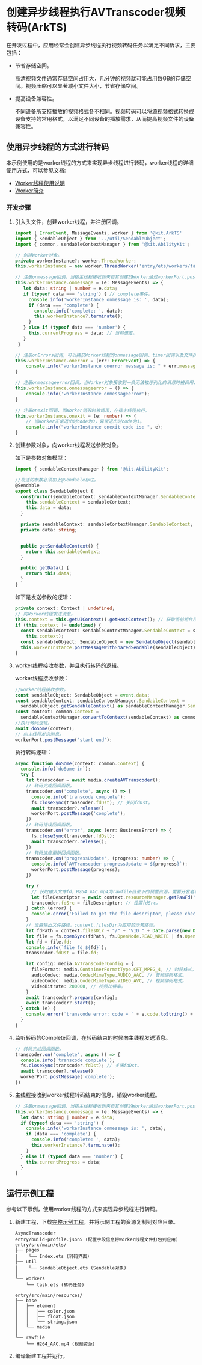 # 创建异步线程执行AVTranscoder视频转码(ArkTS)
<!--Kit: Media Kit-->
<!--Subsystem: Multimedia-->
<!--Owner: @wang-haizhou6-->
<!--SE: @HmQQQ-->
<!--TSE: @xchaosioda-->

在开发过程中，应用经常会创建异步线程执行视频转码任务以满足不同诉求，主要包括：

- 节省存储空间。

  高清视频文件通常存储空间占用大，几分钟的视频就可能占用数GB的存储空间。视频压缩可以显著减小文件大小，节省存储空间。

- 提高设备兼容性。

  不同设备所支持播放的视频格式各不相同。视频转码可以将源视频格式转换成设备支持的常用格式，以满足不同设备的播放需求，从而提高视频文件的设备兼容性。

<!--RP1--><!--RP1End-->

## 使用异步线程的方式进行转码

本示例使用的是worker线程的方式来实现异步线程进行转码，worker线程的详细使用方式，可以参见文档:

- [Worker线程使用说明](../../reference/apis-arkts/js-apis-worker.md)
- [Worker简介](../../arkts-utils/worker-introduction.md)

### 开发步骤

1. 引入头文件，创建worker线程，并注册回调。

   ```ts
   import { ErrorEvent, MessageEvents, worker } from '@kit.ArkTS'
   import { SendableObject } from '../util/SendableObject';
   import { common, sendableContextManager } from '@kit.AbilityKit';
   ```

   ```ts
   // 创建Worker对象。
   private workerInstance?: worker.ThreadWorker;
   this.workerInstance = new worker.ThreadWorker('entry/ets/workers/task.ets');

   // 注册onmessage回调，当宿主线程接收到来自其创建的Worker通过workerPort.postMessage接口发送的消息时被调用，在宿主线程执行。
   this.workerInstance.onmessage = (e: MessageEvents) => {
      let data: string | number = e.data;
      if (typeof data === 'string') { // complete事件。
        console.info('workerInstance onmessage is: ', data);
        if (data === 'complete') {
          console.info('complete: ', data);
          this.workerInstance?.terminate();
        }
      } else if (typeof data === 'number') {
        this.currentProgress = data; // 当前进度。
      }
    }

   // 注册onErrors回调，可以捕获Worker线程的onmessage回调、timer回调以及文件执行等流程产生的全局异常，在宿主线程执行。
   this.workerInstance.onerror = (err: ErrorEvent) => {
       console.info("workerInstance onerror message is: " + err.message);
   }

   // 注册onmessageerror回调，当Worker对象接收到一条无法被序列化的消息时被调用，在宿主线程执行。
   this.workerInstance.onmessageerror = () => {
       console.info('workerInstance onmessageerror');
   }

   // 注册onexit回调，当Worker销毁时被调用，在宿主线程执行。
   this.workerInstance.onexit = (e: number) => {
       // 当Worker正常退出时code为0，异常退出时code为1。
       console.info("workerInstance onexit code is: ", e);
   }
   ```

2. 创建参数对象，向worker线程发送参数对象。

   如下是参数对象模型：

   ```ts
   import { sendableContextManager } from '@kit.AbilityKit';

   //发送的参数必须加上@Sendable标注。
   @Sendable
   export class SendableObject {
     constructor(sendableContext: sendableContextManager.SendableContext, data: string = '') {
       this.sendableContext = sendableContext;
       this.data = data;
     }

     private sendableContext: sendableContextManager.SendableContext;
     private data: string;


     public getSendableContext() {
       return this.sendableContext;
     }

     public getData() {
       return this.data;
     }
   }
   ```

   如下是发送参数的逻辑：

   ```ts
   private context: Context | undefined;
   // 向Worker线程发送消息。
   this.context = this.getUIContext().getHostContext(); // 获取当前组件所在Ability的Context。
   if (this.context != undefined) {
     const sendableContext: sendableContextManager.SendableContext = sendableContextManager.convertFromContext(
       this.context);
     const sendableObject: SendableObject = new SendableObject(sendableContext, 'some information');
     this.workerInstance.postMessageWithSharedSendable(sendableObject);
   }
   ```

3. worker线程接收参数，并且执行转码的逻辑。

   worker线程接收参数：

   ```ts
   //worker线程接收参数。
   const sendableObject: SendableObject = event.data;
   const sendableContext: sendableContextManager.SendableContext =
     sendableObject.getSendableContext() as sendableContextManager.SendableContext;
   const context: common.Context =
     sendableContextManager.convertToContext(sendableContext) as common.Context;
   //执行转码逻辑。
   await doSome(context);
   // 向主线程发送消息。
   workerPort.postMessage('start end');
   ```

   执行转码逻辑：

   ```ts
   async function doSome(context: common.Context) {
     console.info(`doSome in`);
     try {
       let transcoder = await media.createAVTranscoder();
       // 转码完成回调函数。
       transcoder.on('complete', async () => {
         console.info(`transcode complete`);
         fs.closeSync(transcoder.fdDst); // 关闭fdDst。
         await transcoder?.release()
         workerPort.postMessage('complete');
       })
       // 转码错误回调函数。
       transcoder.on('error', async (err: BusinessError) => {
         fs.closeSync(transcoder.fdDst);
         await transcoder?.release();
       })
       // 转码进度更新回调函数。
       transcoder.on('progressUpdate', (progress: number) => {
         console.info(`AVTranscoder progressUpdate = ${progress}`);
         workerPort.postMessage(progress);
       })

       try {
         // 获取输入文件fd，H264_AAC.mp4为rawfile目录下的预置资源，需要开发者根据实际情况进行替换。
         let fileDescriptor = await context.resourceManager.getRawFd('H264_AAC.mp4');
         transcoder.fdSrc = fileDescriptor; // 设置fdSrc。
       } catch (error) {
         console.error('Failed to get the file descriptor, please check the resource and path.');
       }
       // 设置输出文件路径，context.filesDir为应用的沙箱路径。
       let fdPath = context.filesDir + "/" + "VID_" + Date.parse(new Date().toString()) + ".mp4";
       let file = fs.openSync(fdPath, fs.OpenMode.READ_WRITE | fs.OpenMode.CREATE);
       let fd = file.fd;
       console.info(`file fd ${fd}`);
       transcoder.fdDst = file.fd;

       let config: media.AVTranscoderConfig = {
         fileFormat: media.ContainerFormatType.CFT_MPEG_4, // 封装格式。
         audioCodec: media.CodecMimeType.AUDIO_AAC, // 音频编码格式。
         videoCodec: media.CodecMimeType.VIDEO_AVC, // 视频编码格式。
         videoBitrate: 200000, // 视频比特率。
       }
       await transcoder?.prepare(config); 
       await transcoder?.start();
     } catch (e) {
       console.error(`transcode error: code = ` + e.code.toString() + `, message = ${JSON.stringify(e.message)}`);
     }
   }
   ```

4. 监听转码的Complete回调，在转码结束的时候向主线程发送消息。

   ```ts
   // 转码完成回调函数。
   transcoder.on('complete', async () => {
     console.info(`transcode complete`);
     fs.closeSync(transcoder.fdDst); // 关闭fdDst。
     await transcoder?.release()
     workerPort.postMessage('complete');
   })
   ```

5. 主线程接收到worker线程转码结束的信息，销毁worker线程。

   ```ts
   // 注册onmessage回调，当宿主线程接收到来自其创建的Worker通过workerPort.postMessage接口发送的消息时被调用，在宿主线程执行。
   this.workerInstance.onmessage = (e: MessageEvents) => {
     let data: string | number = e.data;
     if (typeof data === 'string') {
       console.info('workerInstance onmessage is: ', data);
       if (data === 'complete') {
         console.info('complete: ', data);
         this.workerInstance?.terminate();
       }
     } else if (typeof data === 'number') {
       this.currentProgress = data;
     }
   }
   ```

## 运行示例工程

参考以下示例，使用worker线程的方式来实现异步线程进行转码。

1. 新建工程，下载[完整示例工程](https://gitcode.com/openharmony/applications_app_samples/tree/master/code/DocsSample/Media/AVTranscoder/AsyncTranscoder)，并将示例工程的资源复制到对应目录。
    ```
    AsyncTranscoder
    entry/build-profile.json5 (配置字段信息将Worker线程文件打包到应用)
    entry/src/main/ets/
    ├── pages
    │    └── Index.ets (转码界面)
    ├── util
    │    └── SendableObject.ets (Sendable对象)
    │
    └── workers
        └── task.ets (转码任务)

    entry/src/main/resources/
    ├── base
    │   ├── element
    │   │   ├── color.json
    │   │   ├── float.json
    │   │   └── string.json
    │   └── media
    │
    └── rawfile
        └── H264_AAC.mp4 (视频资源)
    ```
2. 编译新建工程并运行。